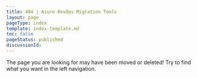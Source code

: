 ```yaml
---
title: 404 | Azure DevOps Migration Tools
layout: page
pageType: index
template: index-template.md
toc: false
pageStatus: published
discussionId: 
---
```


The page you are looking for may have been moved or deleted! Try to find what you want in the left navigation.